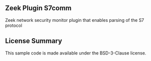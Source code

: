 ## Zeek Plugin S7comm

Zeek network security monitor plugin that enables parsing of the S7 protocol

## License Summary

This sample code is made available under the BSD-3-Clause license. 
